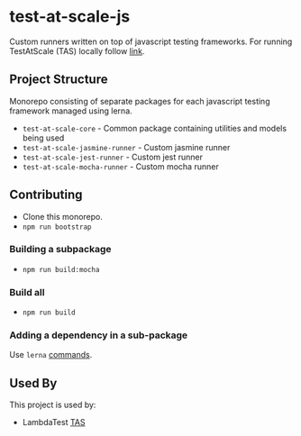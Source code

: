 
# test-at-scale-js

Custom runners written on top of javascript testing frameworks. For running TestAtScale (TAS) locally follow [link](https://github.com/LambdaTest/test-at-scale).

## Project Structure

Monorepo consisting of separate packages for each javascript testing framework managed using lerna.

- `test-at-scale-core` - Common package containing utilities and models being used
- `test-at-scale-jasmine-runner` - Custom jasmine runner
- `test-at-scale-jest-runner` - Custom jest runner
- `test-at-scale-mocha-runner` - Custom mocha runner

## Contributing

- Clone this monorepo.
- `npm run bootstrap`

### Building a subpackage
- `npm run build:mocha`

### Build all
- `npm run build`

### Adding a dependency in a sub-package
Use `lerna` [commands](https://github.com/lerna/lerna/tree/main/commands/add#lernaadd).

## Used By

This project is used by:

- LambdaTest [TAS](https://tas.lambdatest.com/)

